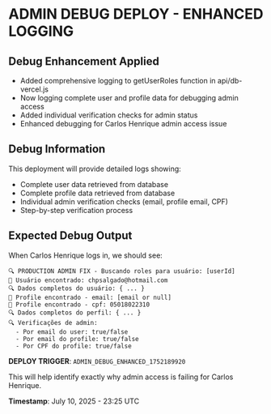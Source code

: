 # ADMIN DEBUG DEPLOY - ENHANCED LOGGING

## Debug Enhancement Applied
- Added comprehensive logging to getUserRoles function in api/db-vercel.js
- Now logging complete user and profile data for debugging admin access
- Added individual verification checks for admin status
- Enhanced debugging for Carlos Henrique admin access issue

## Debug Information
This deployment will provide detailed logs showing:
- Complete user data retrieved from database
- Complete profile data retrieved from database
- Individual admin verification checks (email, profile email, CPF)
- Step-by-step verification process

## Expected Debug Output
When Carlos Henrique logs in, we should see:
```
🔍 PRODUCTION ADMIN FIX - Buscando roles para usuário: [userId]
👤 Usuário encontrado: chpsalgado@hotmail.com
🔍 Dados completos do usuário: { ... }
👤 Profile encontrado - email: [email or null]
👤 Profile encontrado - cpf: 05018022310
🔍 Dados completos do perfil: { ... }
🔍 Verificações de admin:
  - Por email do user: true/false
  - Por email do profile: true/false
  - Por CPF do profile: true/false
```

**DEPLOY TRIGGER**: `ADMIN_DEBUG_ENHANCED_1752189920`

This will help identify exactly why admin access is failing for Carlos Henrique.

**Timestamp**: July 10, 2025 - 23:25 UTC